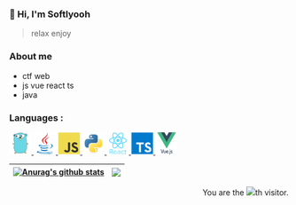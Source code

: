 ### 👋 Hi, I'm Softlyooh

> relax enjoy

### About me

- ctf web
- js vue react ts
- java



<h3 align="left">Languages :</h3><p align="left"> <a href="https://golang.org" target="_blank" rel="noreferrer"> <img src="https://raw.githubusercontent.com/devicons/devicon/master/icons/go/go-original.svg" alt="go" width="40" height="40"/> </a> <a href="https://www.java.com" target="_blank" rel="noreferrer"> <img src="https://raw.githubusercontent.com/devicons/devicon/master/icons/java/java-original.svg" alt="java" width="40" height="40"/> </a> <a href="https://developer.mozilla.org/en-US/docs/Web/JavaScript" target="_blank" rel="noreferrer"> <img src="https://raw.githubusercontent.com/devicons/devicon/master/icons/javascript/javascript-original.svg" alt="javascript" width="40" height="40"/> </a> <a href="https://www.python.org" target="_blank" rel="noreferrer"> <img src="https://raw.githubusercontent.com/devicons/devicon/master/icons/python/python-original.svg" alt="python" width="40" height="40"/> </a> <a href="https://reactjs.org/" target="_blank" rel="noreferrer"> <img src="https://raw.githubusercontent.com/devicons/devicon/master/icons/react/react-original-wordmark.svg" alt="react" width="40" height="40"/> </a> <a href="https://www.typescriptlang.org/" target="_blank" rel="noreferrer"> <img src="https://raw.githubusercontent.com/devicons/devicon/master/icons/typescript/typescript-original.svg" alt="typescript" width="40" height="40"/> </a> <a href="https://vuejs.org/" target="_blank" rel="noreferrer"> <img src="https://raw.githubusercontent.com/devicons/devicon/master/icons/vuejs/vuejs-original-wordmark.svg" alt="vuejs" width="40" height="40"/> </a> </p> 




| <a href="https://github.com/Softlyooh/Softlyooh"><img align="center" src="https://github-readme-stats.vercel.app/api?username=Softlyooh&show_icons=true&include_all_commits=true&hide_border=true" alt="Anurag's github stats" /></a> | <a href="https://github.com/Softlyooh/Softlyooh"><img align="center" src="https://github-readme-stats.vercel.app/api/top-langs/?username=Softlyooh&layout=compact&hide_border=true" /></a> |
| ------------- | ------------- |



<div align="right">You are the <img src="https://profile-counter.glitch.me/Softlyooh/count.svg">th visitor.</div>

